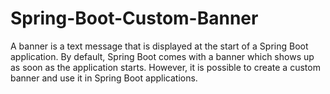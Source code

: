 # Spring-Boot-Custom-Banner
 A banner is a text message that is displayed at the start of a Spring Boot application. By default, Spring Boot comes with a banner which shows up as soon as the application starts. However, it is possible to create a custom banner and use it in Spring Boot applications.
